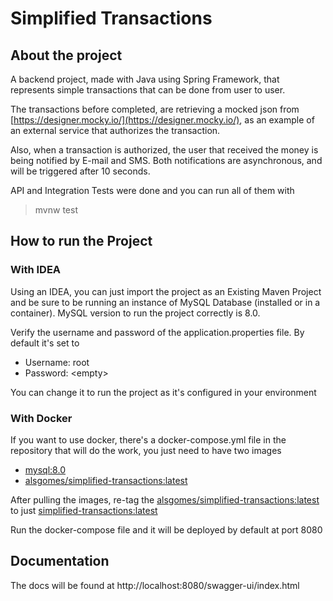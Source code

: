 # Simplified Transactions

## About the project
A backend project, made with Java using Spring Framework, that represents simple transactions that can be done from user to user.

The transactions before completed, are retrieving a mocked json from [https://designer.mocky.io/](https://designer.mocky.io/), as an example of an external service that authorizes the transaction.

Also, when a transaction is authorized, the user that received the money is being notified by E-mail and SMS. Both notifications are asynchronous, and will be triggered after 10 seconds.

API and Integration Tests were done and you can run all of them with 
>mvnw test

## How to run the Project
### With IDEA
Using an IDEA, you can just import the project as an Existing Maven Project and be sure to be running an instance of MySQL Database (installed or in a container). MySQL version to run the project correctly is 8.0.

Verify the username and password of the application.properties file. By default it's set to
* Username: root
* Password: \<empty\>

You can change it to run the project as it's configured in your environment

### With Docker
If you want to use docker, there's a docker-compose.yml file in the repository that will do the work, you just need to have two images
* [mysql:8.0](https://hub.docker.com/layers/mysql/library/mysql/8.0/images/sha256-930e762c3f185d55d96a65e0d6cb2f724ffc16a87270f85283ae099d75e92ad0?context=explore)
* [alsgomes/simplified-transactions:latest](https://hub.docker.com/r/alsgomes/simplified-transactions-api)

After pulling the images, re-tag the [alsgomes/simplified-transactions:latest](https://hub.docker.com/r/alsgomes/simplified-transactions-api) to just [simplified-transactions:latest](https://hub.docker.com/r/alsgomes/simplified-transactions-api)

Run the docker-compose file and it will be deployed by default at port 8080

## Documentation
The docs will be found at http://localhost:8080/swagger-ui/index.html